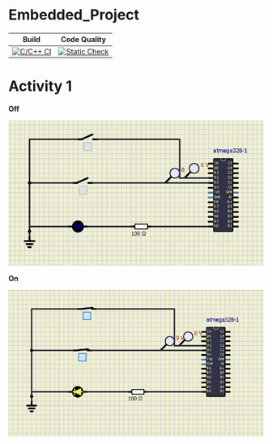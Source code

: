 # Embedded_Project

Build | Code Quality |
|---------|------------|
[![C/C++ CI](https://github.com/mahimakumar3/mini_project369/actions/workflows/c-cpp.yml/badge.svg)](https://github.com/mahimakumar3/mini_project369/actions/workflows/c-cpp.yml)|[![Static Check](https://github.com/mahimakumar3/mini_project369/actions/workflows/cppcheck.yml/badge.svg)](https://github.com/mahimakumar3/mini_project369/actions/workflows/arc-cppcheck.yml)



# Activity 1

**Off**

![Circuit](https://github.com/mahimakumar3/Embedded_Project/blob/main/Requirements/off%20circuit.png)

**On**

![Circuit](https://github.com/mahimakumar3/Embedded_Project/blob/main/Requirements/on%20circuit.png)
